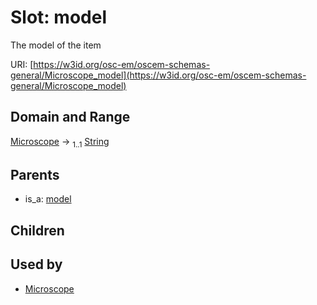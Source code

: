 
# Slot: model

The model of the item

URI: [https://w3id.org/osc-em/oscem-schemas-general/Microscope_model](https://w3id.org/osc-em/oscem-schemas-general/Microscope_model)


## Domain and Range

[Microscope](Microscope.md) &#8594;  <sub>1..1</sub> [String](types/String.md)

## Parents

 *  is_a: [model](model.md)

## Children


## Used by

 * [Microscope](Microscope.md)
